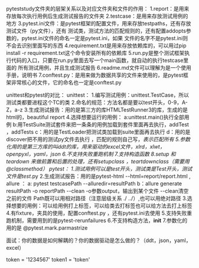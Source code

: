 pyteststudy文件夹的层架关系以及对应文件夹和文件的作用：
1.report：是用来存放每次执行用例后生成测试报告的文件夹
2.testcase：是用来存放测试用例的地方
3.pytest.ini文件：是pytest框架的配置文件，用来存放testpaths，还有存放测试文件（py文件），还有
测试类，测试方法的匹配规则的，还有配置addopts参数的，pytest.ini文件的命名一定是pytest.ini，如果
文件的名字不是pytest.ini则不会去识别里面写的东西
4.requirement.txt是用来存放依赖库的，可以用过pip install -r requirement.txt这个命令安装所有的依赖库
5.run.py是整个测试框架执行代码的入口，只要在run.py里面去写一个main函数，就自动的执行testcase里面的
所有测试用例，并且生成测试报告
6.readme.md文件可以理解为是一个使用手册，说明书
7.conftest.py：是用来做为数据共享的文件来使用的，是pytest框架非常核心的文件，它的命名也一定是conftest.py

unittest和pytest的对比：
unittest：
    1.编写测试用例：unittest.TestCase，所以测试类都要进程这个TC的类
    2.命名的规范：方法名都是要以test开头，0-9，A-Z，a-z
    3.生成测试报告：用的是第三方的库HTMLTestRunner3的库，生成的是html的，beautiful report
    4.选择想要运行的用例：
        a:unittest.main()执行全部用例
        b:用TestSuite测试套件来把一条条的用例加载到套件里面再去执行，addTest ，addTests
        c：用的是TestLoader把测试类加载到suite里面再去执行
        d：用的是discover把不用的测试py文件去执行 ，匹配的规则自己写，*表示匹配所有
    5.参数化用的是第三方库的叫ddt的库，用来驱动的excel文件，xlrd，xlwt，openpyxl，yaml，json
    6.不支持失败重跑机制
    7.支持构造函数
    8.setup 和 teardown 来做前置和后置的处理，还有setupclass ，teartdownclass（需要用@classmethod）
pytest：
    1.测试用例可以是test开头，测试类是Test开头，测试文件是test*.py
    2.生成测试报告：用的是pytest-html --html=report/report.html ,
                    allure ：
                        a: pytest testcasePath --alluredir=resultPath
                        b：allure generate resultPath -o reportPath --clean
                            -o参数output，输出到某个文件
                            --clean清空之前的文件
                            Path既可以用相对路径（注意层级关系 ./  ../）,也可以用绝对路径
    3.选择想要的用例：可以给用例打上标签，可以给类去打标签也可以给方法去打上标签
    4.有fixture，夹具的使用，配置conftest.py ，还有pytest.ini去使用
    5.支持失败重跑机制，需要用到的是pytest-rerunfailures
    6.不支持构造方法，__init__
    7.参数化的用的是 @pytest.mark.parmastrize


面试：你的数据是如何解耦的？你的数据驱动是怎么做的？（ddt，json，yaml，excel）


token = '1234567'
token1 = 'token'







